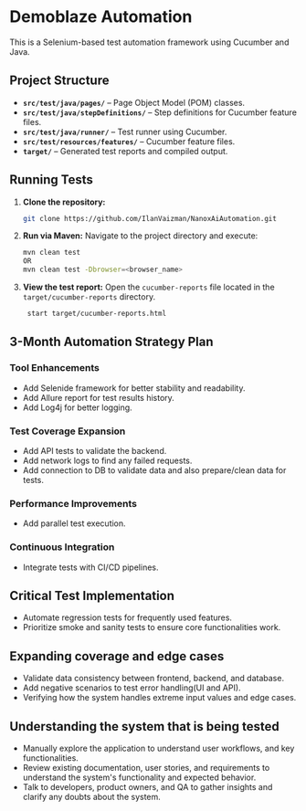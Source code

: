 # Demoblaze Automation

This is a Selenium-based test automation framework using Cucumber and Java.

## Project Structure

- **`src/test/java/pages/`** – Page Object Model (POM) classes.
- **`src/test/java/stepDefinitions/`** – Step definitions for Cucumber feature files.
- **`src/test/java/runner/`** – Test runner using Cucumber.
- **`src/test/resources/features/`** – Cucumber feature files.
- **`target/`** – Generated test reports and compiled output.

## Running Tests

1. **Clone the repository:**
 
   ```sh
   git clone https://github.com/IlanVaizman/NanoxAiAutomation.git
   ```

2. **Run via Maven:**
   Navigate to the project directory and execute:

   ```sh
   mvn clean test 
   OR
   mvn clean test -Dbrowser=<browser_name>
   ```
   
3. **View the test report:** 
   Open the `cucumber-reports` file located in the `target/cucumber-reports` directory.
   ```sh
    start target/cucumber-reports.html
   ```
   
## 3-Month Automation Strategy Plan
### Tool Enhancements
- Add Selenide framework for better stability and readability.
- Add Allure report for test results history.
- Add Log4j for better logging.

### Test Coverage Expansion
- Add API tests to validate the backend.
- Add network logs to find any failed requests.
- Add connection to DB to validate data and also prepare/clean data for tests.

### Performance Improvements
- Add parallel test execution.

### Continuous Integration
- Integrate tests with CI/CD pipelines.

## Critical Test Implementation
- Automate regression tests for frequently used features.
- Prioritize smoke and sanity tests to ensure core functionalities work.

## Expanding coverage and edge cases
- Validate data consistency between frontend, backend, and database.
- Add negative scenarios to test error handling(UI and API).
- Verifying how the system handles extreme input values and edge cases.

## Understanding the system that is being tested
- Manually explore the application to understand  user workflows, and key functionalities.
- Review existing documentation, user stories, and requirements to understand the system's functionality and expected behavior.
- Talk to developers, product owners, and QA to gather insights and clarify any doubts about the system.

